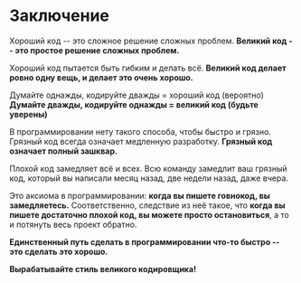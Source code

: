 # Заключение
Хороший код -- это сложное решение сложных проблем.
__Великий код -- это простое решение сложных проблем.__ 

Хороший код пытается быть гибким и делать всё.
__Великий код делает ровно одну вещь, и делает это очень хорошо.__

Думайте однажды, кодируйте дважды = хороший код (вероятно)
__Думайте дважды, кодируйте однажды = великий код (будьте уверены)__

В программировании нету такого способа, чтобы быстро и грязно.
Грязный код всегда означает медленную разработку.
__Грязный код означает полный зашквар.__

Плохой код замедляет всё и всех. Всю команду замедлит ваш грязный код,
который вы написали месяц назад, две недели назад, даже вчера.

Это аксиома в программировании: __когда вы пишете говнокод, вы замедляетесь.__
Соответственно, следствие из неё такое, что __когда вы пишете достаточно плохой код, вы можете просто остановиться__, а то и потянуть весь проект обратно.

__Единственный путь сделать в программировании что-то быстро -- это сделать это хорошо.__

__Вырабатывайте стиль великого кодировщика!__
